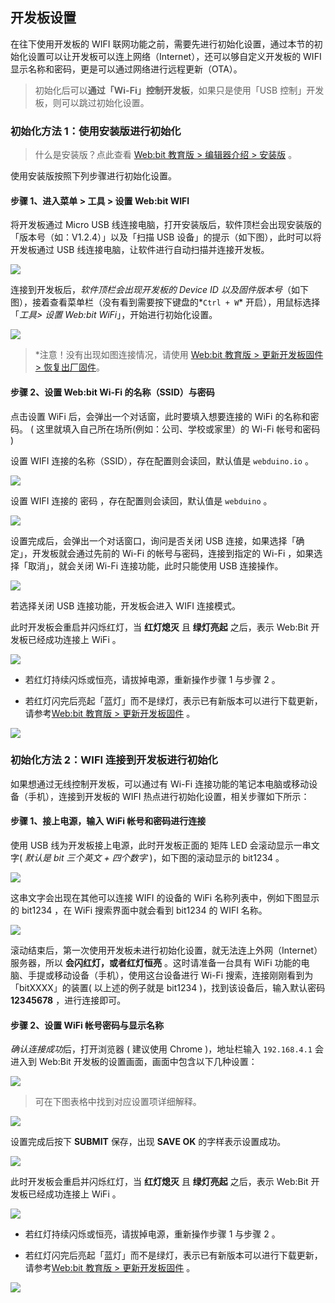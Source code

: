 
## 开发板设置

在往下使用开发板的 WIFI 联网功能之前，需要先进行初始化设置，通过本节的初始化设置可以让开发板可以连上网络（Internet），还可以够自定义开发板的 WIFI 显示名称和密码，更是可以通过网络进行远程更新（OTA）。

> 初始化后可以**通过「Wi-Fi」控制开发板**，如果只是使用「USB 控制」开发板，则可以跳过初始化设置。

### 初始化方法 1：使用安装版进行初始化

> 什么是安装版？点此查看 [Web:bit 教育版 > 编辑器介绍 > 安装版](software.html#id3) 。

使用安装版按照下列步骤进行初始化设置。

#### 步骤 1、进入菜单 > 工具 > 设置 Web:bit WIFI

将开发板通过 Micro USB 线连接电脑，打开安装版后，软件顶栏会出现安装版的「版本号（如：V1.2.4）」以及「扫描 USB 设备」的提示（如下图），此时可以将开发板通过 USB 线连接电脑，让软件进行自动扫描并连接开发板。

![](../../assets/webduino/education_edition/setup/upload_3f793de122644f3c4fb1f17de0bcc634.png)

连接到开发板后，*软件顶栏会出现开发板的 Device ID 以及固件版本号*（如下图），接着查看菜单栏（没有看到需要按下键盘的*`Ctrl + W`* 开启），用鼠标选择「*工具> 设置 Web:bit WiFi*」，开始进行初始化设置。

![](../../assets/webduino/education_edition/setup/upload_c792e42e263f5a843da6255867d1a77f.png)

> *注意！没有出现如图连接情况，请使用 [Web:bit 教育版 > 更新开发板固件 > 恢复出厂固件](update.md#id3)。

#### 步骤 2、设置 Web:bit Wi-Fi 的名称（SSID）与密码

点击设置 WiFi 后，会弹出一个对话窗，此时要填入想要连接的 WiFi 的名称和密码。 ( 这里就填入自己所在场所(例如：公司、学校或家里）的 Wi-Fi 帐号和密码 )

设置 WIFI 连接的名称（SSID），存在配置则会读回，默认值是 `webduino.io` 。

![](../../assets/webduino/education_edition/setup/upload_621ed89a98ab4e189626b6f46381ddd5.png)

设置 WIFI 连接的 密码 ，存在配置则会读回，默认值是 `webduino` 。

![](../../assets/webduino/education_edition/setup/upload_3e99dc9aeb3caa3e2793b1528718f1e0.png)

设置完成后，会弹出一个对话窗口，询问是否关闭 USB 连接，如果选择「确定」，开发板就会通过先前的 Wi-Fi 的帐号与密码，连接到指定的 Wi-Fi ，如果选择「取消」，就会关闭 Wi-Fi 连接功能，此时只能使用 USB 连接操作。

![](../../assets/webduino/education_edition/setup/upload_4b45f7eb17a57e6a31f1d483db93047e.png)

若选择关闭 USB 连接功能，开发板会进入 WIFI 连接模式。

此时开发板会重启并闪烁红灯，当 **红灯熄灭** 且 **绿灯亮起** 之后，表示 Web:Bit 开发板已经成功连接上 WiFi 。

![](../../assets/webduino/education_edition/setup/upload_9fc275139e019a3ba9f86d0fd133c762.gif)

- 若红灯持续闪烁或恒亮，请拔掉电源，重新操作步骤 1 与步骤 2 。

- 若红灯闪完后亮起「蓝灯」而不是绿灯，表示已有新版本可以进行下载更新，请参考[Web:bit 教育版 > 更新开发板固件](update.md) 。

![](../../assets/webduino/education_edition/setup/upload_184a8ab60565dbd34c2e4cac4a0a530b.gif)

### 初始化方法 2：WIFI 连接到开发板进行初始化

如果想通过无线控制开发板，可以通过有 Wi-Fi 连接功能的笔记本电脑或移动设备（手机），连接到开发板的 WIFI 热点进行初始化设置，相关步骤如下所示：

#### 步骤 1、接上电源，输入 WiFi 帐号和密码进行连接

使用 USB 线为开发板接上电源，此时开发板正面的 矩阵 LED 会滚动显示一串文字( *默认是 bit 三个英文 + 四个数字* )，如下图的滚动显示的 bit1234 。

![](../../assets/webduino/education_edition/setup/setup-05.gif)

这串文字会出现在其他可以连接 WIFI 的设备的 WiFi 名称列表中，例如下图显示的 bit1234 ，在 WiFi 搜索界面中就会看到 bit1234 的 WIFI 名称。

![](../../assets/webduino/education_edition/setup/setup-06.jpg)

滚动结束后，第一次使用开发板未进行初始化设置，就无法连上外网（Internet）服务器，所以 **会闪红灯，或者红灯恒亮** 。这时请准备一台具有 WiFi 功能的电脑、手提或移动设备（手机），使用这台设备进行 Wi-Fi 搜索，连接刚刚看到为「bitXXXX」的装置( 以上述的例子就是 bit1234 )，找到该设备后，输入默认密码 **12345678** ，进行连接即可。

#### 步骤 2、设置 WiFi 帐号密码与显示名称

*确认连接成功*后，打开浏览器 ( 建议使用 Chrome )，地址栏输入 `192.168.4.1` 会进入到 Web:Bit 开发板的设置画面，画面中包含以下几种设置：

![](../../assets/webduino/education_edition/setup/upload_6e1c12f5120345e4e97d8d05d9251791.png)

> 可在下图表格中找到对应设置项详细解释。

![](../../assets/webduino/education_edition/setup/settings.png)

设置完成后按下 **SUBMIT** 保存，出现 **SAVE OK** 的字样表示设置成功。

![](../../assets/webduino/education_edition/setup/upload_3ec8cc6a377c2a2cd987be93d391da60.png)

此时开发板会重启并闪烁红灯，当 **红灯熄灭** 且 **绿灯亮起** 之后，表示 Web:Bit 开发板已经成功连接上 WiFi 。

![](../../assets/webduino/education_edition/setup/upload_9fc275139e019a3ba9f86d0fd133c762.gif)

- 若红灯持续闪烁或恒亮，请拔掉电源，重新操作步骤 1 与步骤 2 。

- 若红灯闪完后亮起「蓝灯」而不是绿灯，表示已有新版本可以进行下载更新，请参考[Web:bit 教育版 > 更新开发板固件](update.md) 。

![](../../assets/webduino/education_edition/setup/upload_184a8ab60565dbd34c2e4cac4a0a530b.gif)
